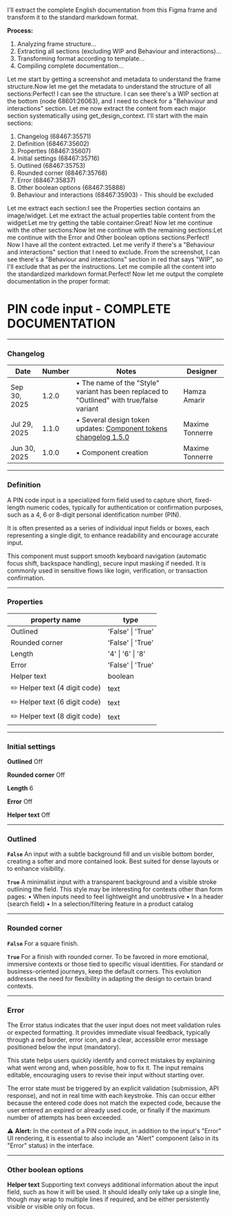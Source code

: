 I'll extract the complete English documentation from this Figma frame and transform it to the standard markdown format.

**Process:**
1. Analyzing frame structure...
2. Extracting all sections (excluding WIP and Behaviour and interactions)...
3. Transforming format according to template...
4. Compiling complete documentation...

Let me start by getting a screenshot and metadata to understand the frame structure.Now let me get the metadata to understand the structure of all sections:Perfect! I can see the structure. I can see there's a WIP section at the bottom (node 68601:26063), and I need to check for a "Behaviour and interactions" section. Let me now extract the content from each major section systematically using get_design_context. I'll start with the main sections:

1. Changelog (68467:35571)
2. Definition (68467:35602)
3. Properties (68467:35607)
4. Initial settings (68467:35716)
5. Outlined (68467:35753)
6. Rounded corner (68467:35768)
7. Error (68467:35837)
8. Other boolean options (68467:35888)
9. Behaviour and interactions (68467:35903) - This should be excluded

Let me extract each section:I see the Properties section contains an image/widget. Let me extract the actual properties table content from the widget:Let me try getting the table container:Great! Now let me continue with the other sections:Now let me continue with the remaining sections:Let me continue with the Error and Other boolean options sections:Perfect! Now I have all the content extracted. Let me verify if there's a "Behaviour and interactions" section that I need to exclude. From the screenshot, I can see there's a "Behaviour and interactions" section in red that says "WIP", so I'll exclude that as per the instructions. Let me compile all the content into the standardized markdown format.Perfect! Now let me output the complete documentation in the proper format:

# PIN code input - COMPLETE DOCUMENTATION

---

### Changelog

| Date | Number | Notes | Designer |
|------|--------|-------|----------|
| Sep 30, 2025 | 1.2.0 | • The name of the "Style" variant has been replaced to "Outlined" with true/false variant | Hamza Amarir |
| Jul 29, 2025 | 1.1.0 | • Several design token updates: [Component tokens changelog 1.5.0](https://www.figma.com/design/Co2t6wHMf4GB9NJVGs2Hes/-OUDS-Core-Lib--Design-tokens?m=auto&node-id=9280-2568&t=HLVB4jOd35DWr8Bj-1) | Maxime Tonnerre |
| Jun 30, 2025 | 1.0.0 | • Component creation | Maxime Tonnerre |

---

### Definition

A PIN code input is a specialized form field used to capture short, fixed-length numeric codes, typically for authentication or confirmation purposes, such as a 4, 6 or 8-digit personal identification number (PIN).

It is often presented as a series of individual input fields or boxes, each representing a single digit, to enhance readability and encourage accurate input.

This component must support smooth keyboard navigation (automatic focus shift, backspace handling), secure input masking if needed. It is commonly used in sensitive flows like login, verification, or transaction confirmation.

---

### Properties

| property name | type |
|---------------|------|
| Outlined | 'False' \| 'True' |
| Rounded corner | 'False' \| 'True' |
| Length | '4' \| '6' \| '8' |
| Error | 'False' \| 'True' |
| Helper text | boolean |
| ✏️ Helper text (4 digit code) | text |
| ✏️ Helper text (6 digit code) | text |
| ✏️ Helper text (8 digit code) | text |

---

### Initial settings

**Outlined** Off

**Rounded corner** Off

**Length** 6

**Error** Off

**Helper text** Off

---

### Outlined

**`False`** An input with a subtle background fill and un visible bottom border, creating a softer and more contained look. Best suited for dense layouts or to enhance visibility.

**`True`** A minimalist input with a transparent background and a visible stroke outlining the field. This style may be interesting for contexts other than form pages:
• When inputs need to feel lightweight and unobtrusive
• In a header (search field)
• In a selection/filtering feature in a product catalog

---

### Rounded corner

**`False`** For a square finish.

**`True`** For a finish with rounded corner. To be favored in more emotional, immersive contexts or those tied to specific visual identities. For standard or business-oriented journeys, keep the default corners. This evolution addresses the need for flexibility in adapting the design to certain brand contexts.

---

### Error

The Error status indicates that the user input does not meet validation rules or expected formatting. It provides immediate visual feedback, typically through a red border, error icon, and a clear, accessible error message positioned below the input (mandatory).

This state helps users quickly identify and correct mistakes by explaining what went wrong and, when possible, how to fix it. The input remains editable, encouraging users to revise their input without starting over.

The error state must be triggered by an explicit validation (submission, API response), and not in real time with each keystroke. This can occur either because the entered code does not match the expected code, because the user entered an expired or already used code, or finally if the maximum number of attempts has been exceeded.

⚠️ **Alert:** In the context of a PIN code input, in addition to the input's "Error" UI rendering, it is essential to also include an "Alert" component (also in its "Error" status) in the interface.

---

### Other boolean options

**Helper text** Supporting text conveys additional information about the input field, such as how it will be used. It should ideally only take up a single line, though may wrap to multiple lines if required, and be either persistently visible or visible only on focus.